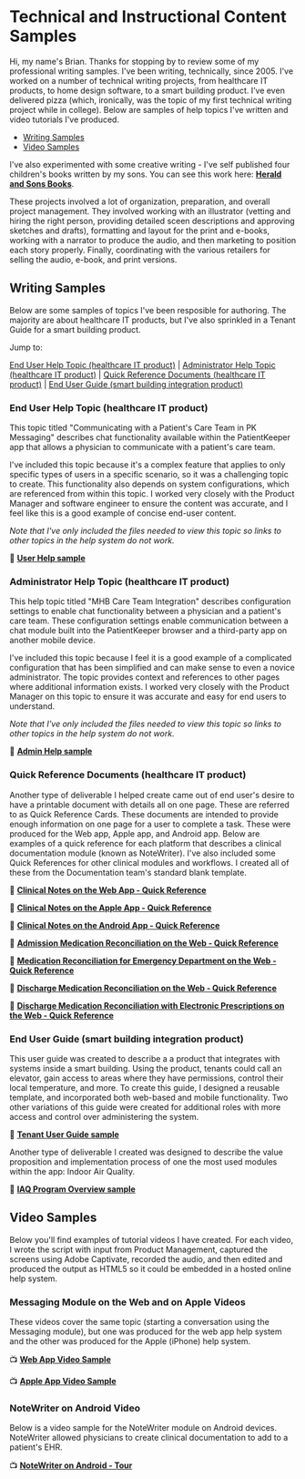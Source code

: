 # Technical and Instructional Content Samples
Hi, my name's Brian. Thanks for stopping by to review some of my professional writing samples. I've been writing, technically, since 2005. I've worked on a number of technical writing projects, from healthcare IT products, to home design software, to a smart building product. I’ve even delivered pizza (which, ironically, was the topic of my first technical writing project while in college). Below are samples of help topics I've written and video tutorials I've produced. 

- [Writing Samples](#writing-samples)
- [Video Samples](#video-samples)


I've also experimented with some creative writing - I've self published four children's books written by my sons. You can see this work here: **[Herald and Sons Books](http://www.heraldandsons.com)**.

These projects involved a lot of organization, preparation, and overall project management. They involved working with an illustrator (vetting and hiring the right person, providing detailed sceen descriptions and approving sketches and drafts), formatting and layout for the print and e-books, working with a narrator to produce the audio, and then marketing to position each story properly. Finally, coordinating with the various retailers for selling the audio, e-book, and print versions. 


## Writing Samples
Below are some samples of topics I've been resposible for authoring. The majority are about healthcare IT products, but I've also sprinkled in a Tenant Guide for a smart building product. 

Jump to: 

[End User Help Topic (healthcare IT product)](#end-user-help-topic-healthcare-it-product) | [Administrator Help Topic (healthcare IT product)](#administrator-help-topic-healthcare-it-product) | [Quick Reference Documents (healthcare IT product)](#quick-reference-documents-healthcare-it-product) | [End User Guide (smart building integration product)](#end-user-guide-smart-building-integration-product)


### End User Help Topic (healthcare IT product)
This topic titled "Communicating with a Patient's Care Team in PK Messaging" describes chat functionality available within the PatientKeeper app that allows a physician to communicate with a patient's care team. 

I've included this topic because it's a complex feature that applies to only specific types of users in a specific scenario, so it was a challenging topic to create. This functionality also depends on system configurations, which are referenced from within this topic. I worked very closely with the Product Manager and software engineer to ensure the content was accurate, and I feel like this is a good example of concise end-user content. 

*Note that I've only included the files needed to view this topic so links to other topics in the help system do not work.*

 📄 **[User Help sample](https://mydogjack.github.io/samples/UserTopicSample-Web/index.html)**


### Administrator Help Topic (healthcare IT product)
This help topic titled "MHB Care Team Integration" describes configuration settings to enable chat functionality between a physician and a patient's care team. These configuration settings enable communication between a chat module built into the PatientKeeper browser and a third-party app on another mobile device.  

I've included this topic because I feel it is a good example of a complicated configuration that has been simplified and can make sense to even a novice administrator. The topic provides context and references to other pages where additional information exists. I worked very closely with the Product Manager on this topic to ensure it was accurate and easy for end users to understand. 

*Note that I've only included the files needed to view this topic so links to other topics in the help system do not work.*

 📄 **[Admin Help sample](https://mydogjack.github.io/samples/AdminTopicSample/)**

### Quick Reference Documents (healthcare IT product)
Another type of deliverable I helped create came out of end user's desire to have a printable document with details all on one page. These are referred to as Quick Reference Cards. These documents are intended to provide enough information on one page for a user to complete a task. These were produced for the Web app, Apple app, and Android app. Below are examples of a quick reference for each platform that describes a clinical documentation module (known as NoteWriter). I've also included some Quick References for other clinical modules and workflows. I created all of these from the Documentation team's standard blank template.

 📄 **[Clinical Notes on the Web App - Quick Reference](https://mydogjack.github.io/samples/qrc/notewriter_ref_card.pdf)**

 📄 **[Clinical Notes on the Apple App - Quick Reference](https://mydogjack.github.io/samples/qrc/mobile_clinical_notes_apple_ref_card.pdf)**

 📄 **[Clinical Notes on the Android App - Quick Reference](https://mydogjack.github.io/samples/qrc/mobile_clinical_notes_android_ref_card.pdf)**

 📄 **[Admission Medication Reconciliation on the Web - Quick Reference](https://mydogjack.github.io/samples/qrc/admission_med_rec_ref_card.pdf)**

 📄 **[Medication Reconciliation for Emergency Department on the Web - Quick Reference](https://mydogjack.github.io/samples/qrc/med_rec_for_ED_ref_card.pdf)**

 📄 **[Discharge Medication Reconciliation on the Web - Quick Reference](https://mydogjack.github.io/samples/qrc/discharge_med_rec_ref_card.pdf)**

 📄 **[Discharge Medication Reconciliation with Electronic Prescriptions on the Web - Quick Reference](https://mydogjack.github.io/samples/qrc/discharge_med_rec_erx_ref_card.pdf)**


### End User Guide (smart building integration product)
This user guide was created to describe a a product that integrates with systems inside a smart building. Using the product, tenants could call an elevator, gain access to areas where they have permissions, control their local temperature, and more.
To create this guide, I designed a reusable template, and incorporated both web-based and mobile functionality. Two other variations of this guide were created for additional roles with more access and control over administering the system.  

 📄 **[Tenant User Guide sample](https://mydogjack.github.io/samples/cohesion/QuickStartGuide_Tenant.pdf)**


Another type of deliverable I created was designed to describe the value proposition and implementation process of one the most used modules within the app: Indoor Air Quality.

 📄 **[IAQ Program Overview sample](https://mydogjack.github.io/samples/cohesion/IAQ_Implementation_Process_Information.pdf)**


## Video Samples
Below you'll find examples of tutorial videos I have created. For each video, I wrote the script with input from Product Management, captured the screens using Adobe Captivate, recorded the audio, and then edited and produced the output as HTML5 so it could be embedded in a hosted online help system. 

### Messaging Module on the Web and on Apple Videos
These videos cover the same topic (starting a conversation using the Messaging module), but one was produced for the web app help system and the other was produced for the Apple (iPhone) help system. 

 📺 **[Web App Video Sample](https://mydogjack.github.io/samples/pkmsg_1startconvo/)**

 📺 **[Apple App Video Sample](https://mydogjack.github.io/samples/apple_pkmsg_startconvo/)**

### NoteWriter on Android Video
Below is a video sample for the NoteWriter module on Android devices. NoteWriter allowed physicians to create clinical documentation to add to a patient's EHR. 

 📺 **[NoteWriter on Android - Tour](https://mydogjack.github.io/samples/android_nw_tour/)**
